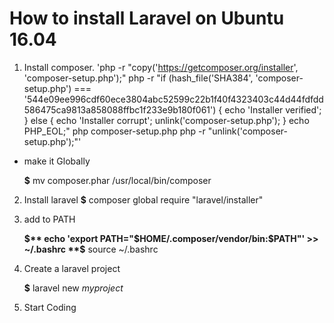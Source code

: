 
# How to install Laravel on Ubuntu 16.04

1. Install composer.
	'php -r "copy('https://getcomposer.org/installer', 'composer-setup.php');"
php -r "if (hash_file('SHA384', 'composer-setup.php') === '544e09ee996cdf60ece3804abc52599c22b1f40f4323403c44d44fdfdd586475ca9813a858088ffbc1f233e9b180f061') { echo 'Installer verified'; } else { echo 'Installer corrupt'; unlink('composer-setup.php'); } echo PHP_EOL;"
php composer-setup.php
php -r "unlink('composer-setup.php');"'

- make it Globally

	**$** mv composer.phar /usr/local/bin/composer


2. Install laravel
	**$** composer global require "laravel/installer"

3. add to PATH

	**$** echo 'export PATH="$HOME/.composer/vendor/bin:$PATH"' >> ~/.bashrc
	**$** source ~/.bashrc

4. Create a laravel project
	
	**$** laravel new *myproject*

5. Start Coding
